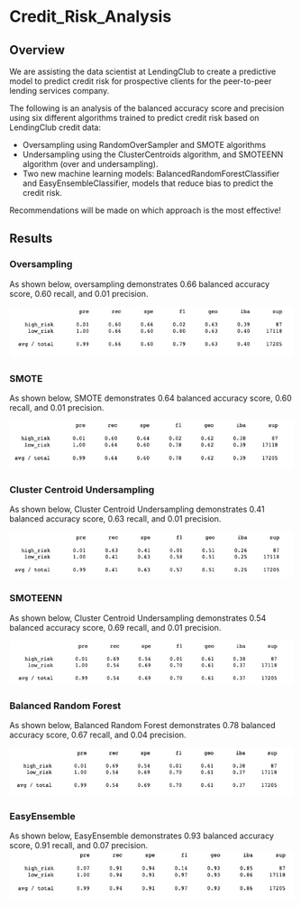# Credit_Risk_Analysis

## Overview

We are assisting the data scientist at LendingClub to create a predictive model to predict credit risk for prospective clients for the peer-to-peer lending services company.

The following is an analysis of the balanced accuracy score and precision using six different algorithms trained to predict credit risk based on LendingClub credit data: 

* Oversampling using RandomOverSampler and SMOTE algorithms
* Undersampling using the ClusterCentroids algorithm, and SMOTEENN algorithm (over and undersampling).
* Two new machine learning models: BalancedRandomForestClassifier and EasyEnsembleClassifier, models that reduce bias to predict the credit risk. 

Recommendations will be made on which approach is the most effective!

## Results

### Oversampling
As shown below, oversampling demonstrates 0.66 balanced accuracy score, 0.60 recall, and 0.01 precision.

![](https://github.com/pimchanyachitsanga/Credit_Risk_Analysis/blob/main/Resources/oversampling.png)

### SMOTE
As shown below, SMOTE demonstrates 0.64 balanced accuracy score, 0.60 recall, and 0.01 precision.

![](https://github.com/pimchanyachitsanga/Credit_Risk_Analysis/blob/main/Resources/smote.png)

### Cluster Centroid Undersampling
As shown below, Cluster Centroid Undersampling demonstrates 0.41 balanced accuracy score, 0.63 recall, and 0.01 precision.

![](https://github.com/pimchanyachitsanga/Credit_Risk_Analysis/blob/main/Resources/undersampling.png)

### SMOTEENN
As shown below, Cluster Centroid Undersampling demonstrates 0.54 balanced accuracy score, 0.69 recall, and 0.01 precision.

![](https://github.com/pimchanyachitsanga/Credit_Risk_Analysis/blob/main/Resources/smoteenn.png)

### Balanced Random Forest
As shown below, Balanced Random Forest demonstrates 0.78 balanced accuracy score, 0.67 recall, and 0.04 precision.

![](https://github.com/pimchanyachitsanga/Credit_Risk_Analysis/blob/main/Resources/balanced.png)

### EasyEnsemble
As shown below, EasyEnsemble demonstrates 0.93 balanced accuracy score, 0.91 recall, and 0.07 precision.
![](https://github.com/pimchanyachitsanga/Credit_Risk_Analysis/blob/main/Resources/esemble.png)

